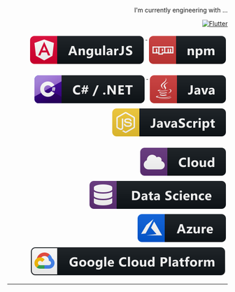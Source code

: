 
<p align="right">
I'm currently engineering with ...
</p>

<p align="right">
  <a href="https://api.flutter.dev"><img src="https://img.shields.io/badge/Flutter-%2302569B.svg?style=for-the-badge&logo=Flutter&logoColor=white" alt="Flutter"></a>
</p>

<p align="right">
  <a href="https://angularjs.org">
    <img src="svg/dev/angular.svg" alt="angular" style="vertical-align:top; margin:6px 4px">
  </a>  

  <a href="https://www.npmjs.com">
    <img src="svg/dev/npm.svg" alt="npm" style="vertical-align:top; margin:6px 4px">
  </a>   
</p>


<p align="right">
  <a href="https://dotnet.microsoft.com/en-us/languages/csharp">
    <img src="svg/dev/dotnet.svg" alt="dotnet" style="vertical-align:top; margin:6px 4px">
  </a>  
  <a href="https://www.oracle.com/java/">
    <img src="svg/dev/java.svg" alt="java" style="vertical-align:top; margin:6px 4px">
  </a>  

  <a href="https://nodejs.org/docs/latest/api/">
    <img src="svg/dev/js.svg" alt="js" style="vertical-align:top; margin:6px 4px">
  </a>
</p>

<p align="right">

 <a href="https://www.ibm.com/cloud">
    <img src="svg/dev/cloud.svg" alt="cloud" style="vertical-align:top; margin:6px 4px">
  </a>  

   <a href="https://www.tensorflow.org">
    <img src="svg/dev/datascience.svg" alt="datascience" style="vertical-align:top; margin:6px 4px">
  </a>

  <a href="https://azure.microsoft.com/en-us/products/machine-learning/">
    <img src="svg/dev/azure.svg" alt="azure" style="vertical-align:top; margin:6px 4px">
  </a> 

  <!--<a href="#">
    <img src="svg/dev/misc/iot.svg" alt="iot" style="vertical-align:top; margin:6px 4px">
  </a>-->
<a href="https://cloud.google.com">
    <img src="svg/dev/google_cloud_platform.svg" alt="google_cloud_platform" style="vertical-align:top; margin:6px 4px">
  </a> 

<!--
  <a href="#">
    <img src="svg/dev/eclipse.svg" alt="eclipse" style="vertical-align:top; margin:6px 4px">
  </a> -->

</p>

---
<!--
<table>
  <tr>
    <td width="40%" align="center">
      <a href="https://github-readme-stats.vercel.app/api?username=techtabletsapps&show_icons=true&theme=transparent&bg_color=00000000&card_width=320">
        <img height="400" align="center" src="https://github-readme-stats.vercel.app/api?username=techtabletsapps&show_icons=true&theme=transparent&bg_color=00000000&card_width=320" />
      </a>
    </td>
    <td width="60%" align="center">
      <a href="https://github-readme-stats.vercel.app/api/top-langs/?username=techtabletsapps&hide_progress=true&&theme=transparent&bg_color=00000000&langs_count=20&card_width=320">
        <img height="400" align="center" src="https://github-readme-stats.vercel.app/api/top-langs/?username=techtabletsapps&hide_progress=true&&theme=transparent&bg_color=00000000&langs_count=20&card_width=320" />
      </a>
    </td>
  </tr>
</table>
-->

